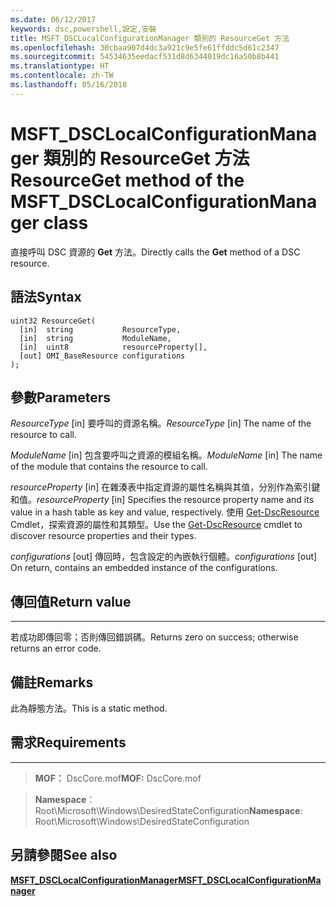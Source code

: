 ```yaml
---
ms.date: 06/12/2017
keywords: dsc,powershell,設定,安裝
title: MSFT_DSCLocalConfigurationManager 類別的 ResourceGet 方法
ms.openlocfilehash: 30cbaa907d4dc3a921c9e5fe61ffddc5d61c2347
ms.sourcegitcommit: 54534635eedacf531d8d6344019dc16a50b8b441
ms.translationtype: HT
ms.contentlocale: zh-TW
ms.lasthandoff: 05/16/2018
---
```

# <a name="resourceget-method-of-the-msftdsclocalconfigurationmanager-class"></a><span data-ttu-id="01360-103">MSFT_DSCLocalConfigurationManager 類別的 ResourceGet 方法</span><span class="sxs-lookup"><span data-stu-id="01360-103">ResourceGet method of the MSFT_DSCLocalConfigurationManager class</span></span>

<span data-ttu-id="01360-104">直接呼叫 DSC 資源的 **Get** 方法。</span><span class="sxs-lookup"><span data-stu-id="01360-104">Directly calls the **Get** method of a DSC resource.</span></span>

<a name="syntax"></a><span data-ttu-id="01360-105">語法</span><span class="sxs-lookup"><span data-stu-id="01360-105">Syntax</span></span>
------

```mof
uint32 ResourceGet(
  [in]  string           ResourceType,
  [in]  string           ModuleName,
  [in]  uint8            resourceProperty[],
  [out] OMI_BaseResource configurations
);
```

<a name="parameters"></a><span data-ttu-id="01360-106">參數</span><span class="sxs-lookup"><span data-stu-id="01360-106">Parameters</span></span>
----------

<span data-ttu-id="01360-107">*ResourceType* \[in\] 要呼叫的資源名稱。</span><span class="sxs-lookup"><span data-stu-id="01360-107">*ResourceType* \[in\] The name of the resource to call.</span></span>

<span data-ttu-id="01360-108">*ModuleName* \[in\] 包含要呼叫之資源的模組名稱。</span><span class="sxs-lookup"><span data-stu-id="01360-108">*ModuleName* \[in\] The name of the module that contains the resource to call.</span></span>

<span data-ttu-id="01360-109">*resourceProperty* \[in\] 在雜湊表中指定資源的屬性名稱與其值，分別作為索引鍵和值。</span><span class="sxs-lookup"><span data-stu-id="01360-109">*resourceProperty* \[in\] Specifies the resource property name and its value in a hash table as key and value, respectively.</span></span> <span data-ttu-id="01360-110">使用 [Get-DscResource](https://technet.microsoft.com/library/dn521625.aspx) Cmdlet，探索資源的屬性和其類型。</span><span class="sxs-lookup"><span data-stu-id="01360-110">Use the [Get-DscResource](https://technet.microsoft.com/library/dn521625.aspx) cmdlet to discover resource properties and their types.</span></span>

<span data-ttu-id="01360-111">*configurations* \[out\] 傳回時，包含設定的內嵌執行個體。</span><span class="sxs-lookup"><span data-stu-id="01360-111">*configurations* \[out\] On return, contains an embedded instance of the configurations.</span></span>

## <a name="return-value"></a><span data-ttu-id="01360-112">傳回值</span><span class="sxs-lookup"><span data-stu-id="01360-112">Return value</span></span>
------------

<span data-ttu-id="01360-113">若成功即傳回零；否則傳回錯誤碼。</span><span class="sxs-lookup"><span data-stu-id="01360-113">Returns zero on success; otherwise returns an error code.</span></span>

## <a name="remarks"></a><span data-ttu-id="01360-114">備註</span><span class="sxs-lookup"><span data-stu-id="01360-114">Remarks</span></span>

<span data-ttu-id="01360-115">此為靜態方法。</span><span class="sxs-lookup"><span data-stu-id="01360-115">This is a static method.</span></span>

## <a name="requirements"></a><span data-ttu-id="01360-116">需求</span><span class="sxs-lookup"><span data-stu-id="01360-116">Requirements</span></span>
------------
><span data-ttu-id="01360-117">**MOF：** DscCore.mof</span><span class="sxs-lookup"><span data-stu-id="01360-117">**MOF:** DscCore.mof</span></span>

><span data-ttu-id="01360-118">**Namespace**：Root\Microsoft\Windows\DesiredStateConfiguration</span><span class="sxs-lookup"><span data-stu-id="01360-118">**Namespace**: Root\Microsoft\Windows\DesiredStateConfiguration</span></span>


## <a name="see-also"></a><span data-ttu-id="01360-119">另請參閱</span><span class="sxs-lookup"><span data-stu-id="01360-119">See also</span></span>


[<span data-ttu-id="01360-120">**MSFT_DSCLocalConfigurationManager**</span><span class="sxs-lookup"><span data-stu-id="01360-120">**MSFT_DSCLocalConfigurationManager**</span></span>](msft-dsclocalconfigurationmanager.md)